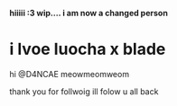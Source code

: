 **hiiiii :3 wip.... i am now a changed person**
# i lvoe luocha x blade
hi @D4NCAE meowmeomweom


thank you for follwoig ill folow u all back 
